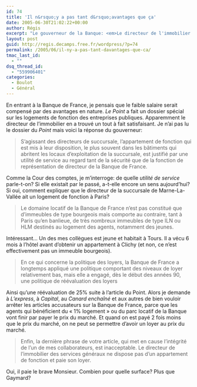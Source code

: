 ```yaml
---
id: 74
title: 'Il n&rsquo;y a pas tant d&rsquo;avantages que ça'
date: 2005-06-30T21:02:22+00:00
author: Régis
excerpt: "Le gouverneur de la Banque: <em>Le directeur de l'immobilier des services généraux ne dispose pas d'un appartement de fonction et paie son loyer.</em>"
layout: post
guid: http://regis.decamps.free.fr/wordpress/?p=74
permalink: /2005/06/il-ny-a-pas-tant-davantages-que-ca/
tmac_last_id:
  - ""
dsq_thread_id:
  - "559906401"
categories:
  - Boulot
  - Général
---
```

En entrant à la Banque de France, je pensais que le faible salaire serait compensé par des avantages en nature. _Le Point_ a fait un dossier spécial sur les logements de fonction des entreprises publiques. Apparemment le directeur de l&rsquo;immobilier en a trouvé un tout à fait satisfaisant. Je n&rsquo;ai pas lu le dossier du _Point_ mais voici la réponse du gouverneur:

> S&rsquo;agissant des directeurs de succursale, l&rsquo;appartement de fonction qui est mis à leur disposition, le plus souvent dans les bâtiments qui abritent les locaux d&rsquo;exploitation de la succursale, est justifié par une utilité de service au regard tant de la sécurité que de la fonction de représentation de directeur de la Banque de France. 

Comme la Cour des comptes, je m&rsquo;interroge: de quelle _utilité de service_ parle-t-on? Si elle existait par le passé, a-t-elle encore un sens aujourd&rsquo;hui? Si oui, comment expliquer que le directeur de la succursale de Marne-La-Vallée ait un logement de fonction à Paris?

> Le domaine locatif de la Banque de France n&rsquo;est pas constitué que d&rsquo;immeubles de type bourgeois mais comporte au contraire, tant à Paris qu&rsquo;en banlieue, de très nombreux immeubles de type ILN ou HLM destinés au logement des agents, notamment des jeunes. 

Intéressant&#8230; Un des mes collègues est jeune et habitait à Tours. Il a vécu 6 mois à l&rsquo;hôtel avant d&rsquo;obtenir un appartement à Clichy (et non, ce n&rsquo;est effectivement pas un immeuble bourgeois).

> En ce qui concerne la politique des loyers, la Banque de France a longtemps appliqué une politique comportant des niveaux de loyer relativement bas, mais elle a engagé, dès le début des années 90, une politique de réévaluation des loyers 

Ainsi qu&rsquo;une réévaluation de 25% suite à l&rsquo;article du Point. Alors je demande à _L&rsquo;express_, à _Capital_, au _Canard enchaîné_ et aux autres de bien vouloir arrêter les articles accusateurs sur la Banque de France, parce que les agents qui bénéficient du « 1% logement » ou du parc locatif de la Banque vont finir par payer le prix du marché. Et quand on est payé 2 fois moins que le prix du marché, on ne peut se permettre d&rsquo;avoir un loyer au prix du marché.

> Enfin, la dernière phrase de votre article, qui met en cause l&rsquo;intégrité de l&rsquo;un de mes collaborateurs, est inacceptable. Le directeur de l&rsquo;immobilier des services généraux ne dispose pas d&rsquo;un appartement de fonction et paie son loyer. 

Oui, il paie le brave Monsieur. Combien pour quelle surface? Plus que Gaymard?